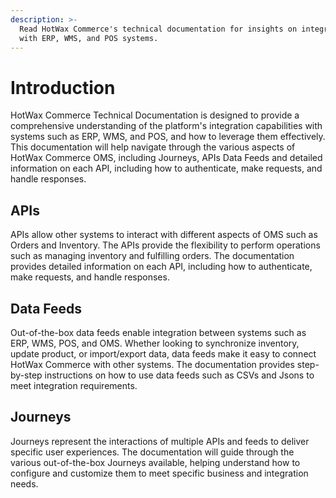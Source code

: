 ```yaml
---
description: >-
  Read HotWax Commerce's technical documentation for insights on integrating
  with ERP, WMS, and POS systems.
---
```


# Introduction

HotWax Commerce Technical Documentation is designed to provide a comprehensive understanding of the platform's integration capabilities with systems such as ERP, WMS, and POS, and how to leverage them effectively. This documentation will help navigate through the various aspects of HotWax Commerce OMS, including Journeys, APIs Data Feeds and detailed information on each API, including how to authenticate, make requests, and handle responses.

## APIs

APIs allow other systems to interact with different aspects of OMS such as Orders and Inventory. The APIs provide the flexibility to perform operations such as managing inventory and fulfilling orders. The documentation provides detailed information on each API, including how to authenticate, make requests, and handle responses.

## Data Feeds

Out-of-the-box data feeds enable integration between systems such as ERP, WMS, POS, and OMS. Whether looking to synchronize inventory, update product, or import/export data, data feeds make it easy to connect HotWax Commerce with other systems. The documentation provides step-by-step instructions on how to use data feeds such as CSVs and Jsons to meet integration requirements.

## Journeys

Journeys represent the interactions of multiple APIs and feeds to deliver specific user experiences. The documentation will guide through the various out-of-the-box Journeys available, helping understand how to configure and customize them to meet specific business and integration needs.
